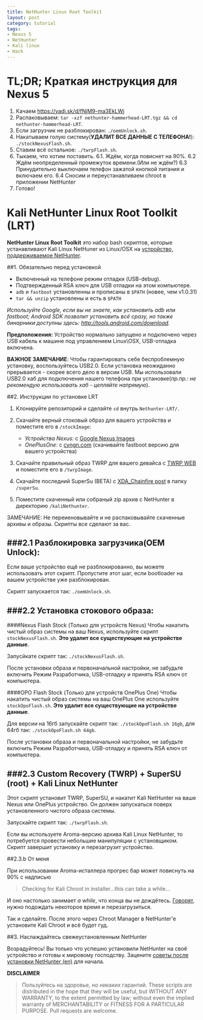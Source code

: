 ```yaml
---
title: NetHunter Linux Root Toolkit
layout: post
category: tutorial
tags:
- Nexus 5
- NetHunter
- Kali linux
- Hack
---
```


# TL;DR; Краткая инструкция для Nexus 5

1. Качаем https://yadi.sk/d/fNjM9-ma3EkLWj
2. Распаковываем: `tar -xzf nethunter-hammerhead-LRT.tgz && cd nethunter-hammerhead-LRT`.
3. Если загрузчик не разблокирован: `./oemUnlock.sh`.
4. Накатываем голую систему(**УДАЛИТ ВСЕ ДАННЫЕ С ТЕЛЕФОНА!**):  `./stockNexusFlash.sh`.
5. Ставим всё остальное: `./twrpFlash.sh`.
6. Тыкаем, что хотим поставить.
6.1. Ждём, когда повиснет на 90%.
6.2 Ждём неопределенный промежуток времени.(Или не ждём?)
6.3 Принудительно выключаем телефон зажатой кнопкой питания и включаем его.
6.4 Сносим и переустанавливаем chroot в приложении NetHunter
7. Готово! 


# Kali NetHunter Linux Root Toolkit (LRT)

**NetHunter Linux Root Toolkit** это набор bash скриптов, которые устанавливают Kali Linux NetHuner из Linux/OSX на [устройство, поддерживаемое NetHunter](https://github.com/offensive-security/kali-nethunter/wiki#10-supported-devices-and-roms).

##1. Обязательно перед установкой
 - Включенный на телефоне режим отладки (USB-debug).
 - Подтвержденный RSA ключ для USB отладки на этом компьютере.
 - `adb` и `fastboot` установленны и прописаны в `$PATH` (новее, чем v1.0.31)
 - `tar && unzip` установлены и есть в `$PATH`

*Используйте Google, если вы не знаете, как установить adb или fastboot; Android SDK позволит установить всё сразу, но также бинарники доступны здесь: http://tools.android.com/download.*

**Предположения:** Устройство нормально запущено и подключено через USB кабель к машине под управлением Linux\OSX, USB-отладка включена.

**ВАЖНОЕ ЗАМЕЧАНИЕ**: Чтобы гарантировать себе беспроблемную установку, воспользуйтесь USB2.0. Если установка неожиданно прерывается - скорее всего дело в версии USB. Мы использовали USB2.0 хаб для подключения нашего телефона при установке(*пр.пр.: не рекомендую использовать хаб - цепляйте напрямую*).

##2. Инструкции по установке LRT
1. Клонируйте репозиторий и сделайте `cd` внутрь `Nethunter-LRT/`.

2. Скачайте верный стоковый образ для вашего устройства и поместите его в `/stockImage`:
    -  *Устройства Nexus:* с [Google Nexus Images](https://developers.google.com/android/nexus/images?hl=en)
    -  *OnePlusOne:* с [cyngn.com](https://cyngn.com/support) (скачивайте fastboot версию для вашего устройства)

3. Скачайте правильный образ TWRP для вашего девайса с [TWRP WEB](https://twrp.me/Devices/) и поместите его в `/twrpImage`.

4. Скачайте последний SuperSu (BETA) с [XDA_Chainfire post](https://forum.xda-developers.com/apps/supersu/2014-09-02-supersu-v2-05-t2868133) в папку `/superSu`.

5. Поместите скаченный или собраный zip архив с NetHunter в директорию `/kaliNethunter`.

ЗАМЕЧАНИЕ: Не переиеновывайте и не распаковывайте скаченные архивы и образы. Скрипты все сделают за вас.


###2.1 Разблокировка загрузчика(OEM Unlock):
--------------------
Если ваше устройство ещё не разблокированно, вы можете использовать этот скрипт. Пропустите этот шаг, если bootloader на вашем устройстве уже разблокирован.

Скрипт запускается так: `./oemUnlock.sh`.

###2.2 Установка стокового образа:
---------------------
####Nexus Flash Stock (Только для устройств Nexus)
Чтобы накатить чистый образ системы на ваш Nexus, используйте скрипт `stockNexusFlash.sh`. **Это удалит все существующие на устройстве данные**.

Запусйкате скрипт так: `./stockNexusFlash.sh`.

После установки образа и первоначальной настройки, не забудьте включить Режим Разработчика, USB-отладку и принять RSA ключ от компьютера.

####OPO Flash Stock (Только для устройств OnePlus One)
Чтобы накатить чистый образ системы на ваш OnePlus One используйте `stockOpoFlash.sh`.  **Это удалит все существующие на устройстве данные**.

Для версии на 16гб запускайте скрипт так: `./stockOpoFlash.sh 16gb`, для 64гб так: `./stockOpoFlash.sh 64gb`.

После установки образа и первоначальной настройки, не забудьте включить Режим Разработчика, USB-отладку и принять RSA ключ от компьютера.


###2.3 Custom Recovery (TWRP) + SuperSU (root) + Kali Linux NetHunter
--------------------
Этот скрипт установит TWRP, SuperSU, и накатит Kali NetHunter на ваше Nexus или OnePlus устройство. Он должен запускаться поверх установленного чистого образа системы.

Запускайте скрипт так: `./twrpFlash.sh`.

Если вы используете Aroma-версию архива Kali Linux NetHunter, то потребуется провести небольшие манипуляции с установщиком. Скрипт завершит установку и перезагрузит устройство.

##2.3.b От меня

При использовании Aroma-исталлера прогрес бар может повиснуть на 90% с надписью

> Checking for Kali Chroot in installer...this can take a while...

И оно настолько занимает *a while*, что конца вы не дождётесь. [Говорят](https://github.com/offensive-security/nethunter-LRT/issues/6), нужно подождать некоторое время и перезагрузиться.

Так и сделайте. После этого через Chroot Manager в NetHunter'е установите Kali Chroot и всё будет гуд.

##3. Наслаждайтесь свежеустановленным NetHunter

Возрадуйтесь! Вы только что успешно установили NetHunter на своё устройство и готовы к мировому господству. Зацените [советы после установки NetHunter (en)](https://github.com/offensive-security/kali-nethunter/wiki#50-post-installation-setup) для начала.

**DISCLAIMER**

> Пользуйтесь на здоровье, но никаких гарантий. These scripts are distributed in the hope that they will be useful, but WITHOUT ANY WARRANTY, to the extent permitted by law; without even the implied warranty of MERCHANTABILITY or FITNESS FOR A PARTICULAR PURPOSE. Pull requests are welcome.